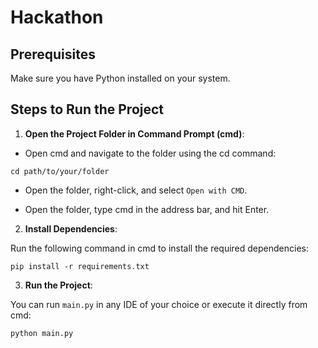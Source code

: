 # Hackathon


## Prerequisites

Make sure you have Python installed on your system.

## Steps to Run the Project

1. **Open the Project Folder in Command Prompt (cmd)**:

- Open cmd and navigate to the folder using the cd command:
```
cd path/to/your/folder

```
- Open the folder, right-click, and select `Open with CMD`.

- Open the folder, type cmd in the address bar, and hit Enter.

2. **Install Dependencies**:

Run the following command in cmd to install the required dependencies:
```
pip install -r requirements.txt
```
3. **Run the Project**:

You can run `main.py` in any IDE of your choice or execute it directly from cmd:
```
python main.py
```
